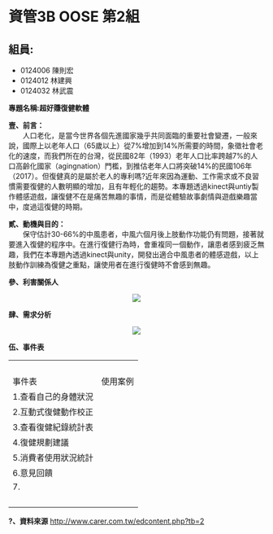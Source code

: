 # 資管3B OOSE 第2組 #

## 組員: ##
- 0124006 陳則宏
- 0124012 林建興
- 0124032 林武震


**專題名稱:超好賺復健軟體**

**壹、前言：**
<br>
　　人口老化，是當今世界各個先進國家幾乎共同面臨的重要社會變遷，一般來說，國際上以老年人口（65歲以上）從7%增加到14%所需要的時間，象徵社會老化的速度，而我們所在的台灣，從民國82年（1993）老年人口比率跨越7%的人口高齡化國家（agingnation）門檻，到推估老年人口將突破14%的民國106年（2017）。但復健真的是屬於老人的專利嗎?近年來因為運動、工作需求或不良習慣需要復健的人數明顯的增加，且有年輕化的趨勢。本專題透過kinect與untiy製作體感遊戲，讓復健不在是痛苦無趣的事情，而是從體驗故事劇情與遊戲樂趣當中，度過這復健的時期。
　　

**貳、動機與目的：**
<br>
　　保守估計30-66%的中風患者，中風六個月後上肢動作功能仍有問題，接著就要進入復健的程序中。在進行復健行為時，會重複同一個動作，讓患者感到疲乏無趣，我們在本專題內透過kinect與unity，開發出適合中風患者的體感遊戲，以上肢動作訓練為復健之重點，讓使用者在進行復健時不會感到無趣。


**參、利害關係人**
<p align=center><img src=http://i.imgur.com/Ih3kurh.jpg></p>



**肆、需求分析**
<p align=center><img src=http://i.imgur.com/BEUQbLg.jpg></p>

**伍、事件表**
<table>
  <tr>
    <td colspan="2">&nbsp;</td>
  </tr>
  <tr>
    <td>事件表</td>
    <td>使用案例</td>
  </tr>
  <tr>
    <td>1.查看自己的身體狀況</td>
    <td>&nbsp;</td>
  </tr>
  <tr>
    <td>2.互動式復健動作校正</td>
    <td>&nbsp;</td>
  </tr>
  <tr>
    <td>3.查看復健紀錄統計表</td>
    <td>&nbsp;</td>
  </tr>
  <tr>
    <td>4.復健規劃建議</td>
    <td>&nbsp;</td>
  </tr>
  <tr>
    <td>5.消費者使用狀況統計</td>
    <td>&nbsp;</td>
  </tr>
  <tr>
    <td>6.意見回饋</td>
    <td>&nbsp;</td>
  </tr>
  <tr>
    <td>7.</td>
    <td>&nbsp;</td>
  </tr>
  <tr>
    <td>&nbsp;</td>
    <td>&nbsp;</td>
  </tr>
</table>


**?、資料來源**
http://www.carer.com.tw/edcontent.php?tb=2  
